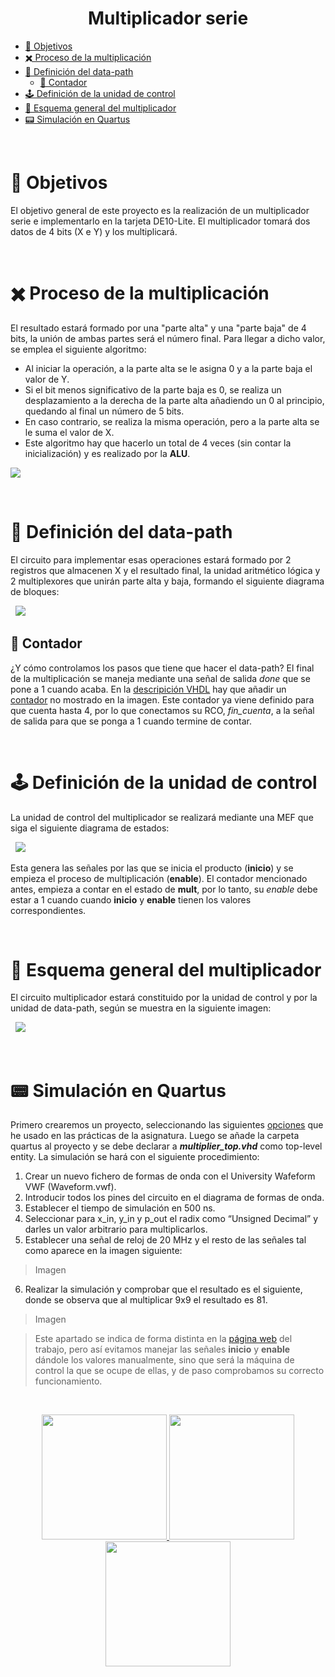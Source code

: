 <!-- HEADERS -->
<h1 align="center">
  <b> 
    Multiplicador serie
  </b>
</h1>

- [🎯 Objetivos](#🎯-objetivos)
- [✖️ Proceso de la multiplicación](#🔢-proceso-de-la-multiplicación)
- [📓 Definición del data-path](#📓-definición-del-data-path)
  - [🔢 Contador](#🔢-contador)
- [🕹️ Definición de la unidad de control](#🕹️-definición-de-la-unidad-de-control)
- [🔲 Esquema general del multiplicador](#🔲-esquema-general-del-multiplicador)
- [📟 Simulación en Quartus](#📟-simulación-en-quartus)

&nbsp;

# 🎯 Objetivos
El objetivo general de este proyecto es la realización de un multiplicador serie e implementarlo en la tarjeta DE10-Lite. El multiplicador tomará dos datos de 4 bits (X e Y) y los multiplicará.

&nbsp;

# ✖️ Proceso de la multiplicación
El resultado estará formado por una "parte alta" y una "parte baja" de 4 bits, la unión de ambas partes será el número final. Para llegar a dicho valor, se emplea el siguiente algoritmo:
- Al iniciar la operación, a la parte alta se le asigna 0 y a la parte baja el valor de Y.
- Si el bit menos significativo de la parte baja es 0, se realiza un desplazamiento a la derecha de la parte alta añadiendo un 0 al principio, quedando al final un número de 5 bits.
- En caso contrario, se realiza la misma operación, pero a la parte alta se le suma el valor de X.
- Este algoritmo hay que hacerlo un total de 4 veces (sin contar la inicialización) y es realizado por la **ALU**.

<img src="https://raw.githubusercontent.com/jorgeloopzz/Multipliier/main/assets/tabla.png">

&nbsp;

# 📓 Definición del data-path
El circuito para implementar esas operaciones estará formado por 2 registros que almacenen X y el resultado final, la unidad aritmético lógica y 2 multiplexores que unirán parte alta y baja, formando el siguiente diagrama de bloques:

&nbsp;
<img src="https://raw.githubusercontent.com/jorgeloopzz/Multipliier/main/assets/data-path.png">

## 🔢 Contador
¿Y cómo controlamos los pasos que tiene que hacer el data-path? El final de la multiplicación se maneja mediante una señal de salida *done* que se pone a 1 cuando acaba. En la [descripición VHDL](https://github.com/jorgeloopzz/Multipliier/blob/main/quartus/multiplier_datapath.vhd) hay que añadir un [contador](https://github.com/jorgeloopzz/Multipliier/blob/main/quartus/contador_k.vhd) no mostrado en la imagen. Este contador ya viene definido para que cuenta hasta 4, por lo que conectamos su RCO, *fin_cuenta*, a la señal de salida para que se ponga a 1 cuando termine de contar.

&nbsp;

# 🕹️ Definición de la unidad de control
La unidad de control del multiplicador se realizará mediante una MEF que siga el siguiente diagrama de estados:

&nbsp;
<img src="https://raw.githubusercontent.com/jorgeloopzz/Multipliier/main/assets/MEF.png">

Esta genera las señales por las que se inicia el producto (**inicio**) y se empieza el proceso de multiplicación (**enable**). El contador mencionado antes, empieza a contar en el estado de **mult**, por lo tanto, su *enable* debe estar a 1 cuando cuando **inicio** y **enable** tienen los valores correspondientes.

&nbsp;

# 🔲 Esquema general del multiplicador
El circuito multiplicador estará constituido por la unidad de control y por la unidad de data-path, según se muestra en la siguiente imagen:

&nbsp;
<img src="https://raw.githubusercontent.com/jorgeloopzz/Multipliier/main/assets/esquema.png">

&nbsp;

# 📟 Simulación en Quartus
Primero crearemos un proyecto, seleccionando las siguientes [opciones](https://www.iuma.ulpgc.es/roberto/ed/practicas/Quartus_tutorial.html#abrir-quartusii-y-crear-un-proyecto) que he usado en las prácticas de la asignatura. Luego se añade la carpeta quartus al proyecto y se debe declarar a ***multiplier_top.vhd*** como top-level entity. La simulación se hará con el siguiente procedimiento:

1. Crear un nuevo fichero de formas de onda con el University Wafeform VWF (Waveform.vwf).
2. Introducir todos los pines del circuito en el diagrama de formas de onda.
3. Establecer el tiempo de simulación en 500 ns.
4. Seleccionar para x_in, y_in y p_out el radix como “Unsigned Decimal” y darles un valor arbitrario para multiplicarlos.
5. Establecer una señal de reloj de 20 MHz y el resto de las señales tal como aparece en la imagen siguiente:

> Imagen

6. Realizar la simulación y comprobar que el resultado es el siguiente, donde se observa que al multiplicar 9x9 el resultado es 81.

> Imagen

> Este apartado se indica de forma distinta en la [página web](https://www.iuma.ulpgc.es/roberto/ed/Trabajos_Asignatura/T1_multiplicador/trabajo-multiplicador.html) del trabajo, pero así evitamos manejar las señales **inicio** y **enable** dándole los valores manualmente, sino que será la máquina de control la que se ocupe de ellas, y de paso comprobamos su correcto funcionamiento.

&nbsp;

<div align="center">
  <a href="https://www.ulpgc.es/">
    <img src="https://www.ulpgc.es/sites/default/files/ArchivosULPGC/30aniversario/logo_ulpgc_version_vertical_positiva_uso_cotidiano_2_tintas.png" width=200>
  </a>
  <a href="https://eite.ulpgc.es/index.php/es/">
   <img src="https://www.ulpgc.es/sites/default/files/ArchivosULPGC/identidad-corporativa/NuevoLogo/eite_vacron.png" width=200>
  </a>
  <a href="https://www.diea.ulpgc.es/">
    <img src="https://www.ulpgc.es/sites/default/files/ArchivosULPGC/identidad-corporativa/NuevoLogo/dingelectronica_vc_acron_0.png" width=200>
  </a>
</div>
